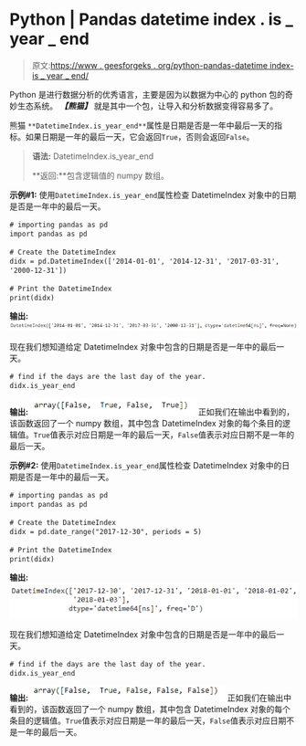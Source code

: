 # Python | Pandas datetime index . is _ year _ end

> 原文:[https://www . geesforgeks . org/python-pandas-datetime index-is _ year _ end/](https://www.geeksforgeeks.org/python-pandas-datetimeindex-is_year_end/)

Python 是进行数据分析的优秀语言，主要是因为以数据为中心的 python 包的奇妙生态系统。 ***【熊猫】*** 就是其中一个包，让导入和分析数据变得容易多了。

熊猫 `**DatetimeIndex.is_year_end**`属性是日期是否是一年中最后一天的指标。如果日期是一年的最后一天，它会返回`True`，否则会返回`False`。

> **语法:** DatetimeIndex.is_year_end
> 
> **返回:**包含逻辑值的 numpy 数组。

**示例#1:** 使用`DatetimeIndex.is_year_end`属性检查 DatetimeIndex 对象中的日期是否是一年中的最后一天。

```
# importing pandas as pd
import pandas as pd

# Create the DatetimeIndex
didx = pd.DatetimeIndex(['2014-01-01', '2014-12-31', '2017-03-31', '2000-12-31'])

# Print the DatetimeIndex
print(didx)
```

**输出:**
![](img/6d9e3a683ab34c71cf11f57fa1dfe5c4.png)

现在我们想知道给定 DatetimeIndex 对象中包含的日期是否是一年中的最后一天。

```
# find if the days are the last day of the year.
didx.is_year_end
```

**输出:**
![](img/cf7aba92161043b80e46ddaa587d8b16.png)
正如我们在输出中看到的，该函数返回了一个 numpy 数组，其中包含 DatetimeIndex 对象的每个条目的逻辑值。`True`值表示对应日期是一年的最后一天，`False`值表示对应日期不是一年的最后一天。

**示例#2:** 使用`DatetimeIndex.is_year_end`属性检查 DatetimeIndex 对象中的日期是否是一年中的最后一天。

```
# importing pandas as pd
import pandas as pd

# Create the DatetimeIndex
didx = pd.date_range("2017-12-30", periods = 5)

# Print the DatetimeIndex
print(didx)
```

**输出:**
![](img/2eda99a27e60cc32635e0047cbedb592.png)

现在我们想知道给定 DatetimeIndex 对象中包含的日期是否是一年中的最后一天。

```
# find if the days are the last day of the year.
didx.is_year_end
```

**输出:**
![](img/44d3ac2a04f8ee04fbe4665eb60b4631.png)
正如我们在输出中看到的，该函数返回了一个 numpy 数组，其中包含 DatetimeIndex 对象的每个条目的逻辑值。`True`值表示对应日期是一年的最后一天，`False`值表示对应日期不是一年的最后一天。
